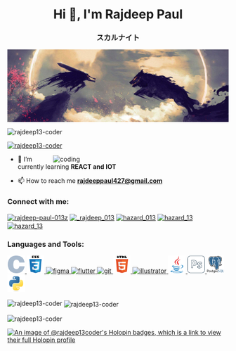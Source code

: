 <h1 align="center">Hi 👋, I'm Rajdeep Paul</h1>
<h3 align="center">スカルナイト</h3>
<img align="middle" alt="Coding" length="800" src="readme pic.png">

<p align="left"> <img src="https://komarev.com/ghpvc/?username=rajdeep13-coder&label=Profile%20views&color=0e75b6&style=flat" alt="rajdeep13-coder"/> </p>

<p align="left"> <a href="https://github.com/ryo-ma/github-profile-trophy"><img src="https://github-profile-trophy.vercel.app/?username=rajdeep13-coder" alt="rajdeep13-coder" /></a> </p>

<img align="right" alt="coding" width="400" src="https://wallpaperaccess.com/full/8681362.jpg">

- 🌱 I’m currently learning **REACT and IOT**

- 📫 How to reach me **rajdeeppaul427@gmail.com**

<h3 align="left">Connect with me:</h3>
<p align="left">
<a href="https://linkedin.com/in/rajdeep-paul-013z" target="blank"><img align="center" src="https://raw.githubusercontent.com/rahuldkjain/github-profile-readme-generator/master/src/images/icons/Social/linked-in-alt.svg" alt="rajdeep-paul-013z" height="30" width="40" /></a>
<a href="https://instagram.com/_rajdeep_013" target="blank"><img align="center" src="https://raw.githubusercontent.com/rahuldkjain/github-profile-readme-generator/master/src/images/icons/Social/instagram.svg" alt="_rajdeep_013" height="30" width="40" /></a>
<a href="https://www.codechef.com/users/hazard_013" target="blank"><img align="center" src="https://cdn.jsdelivr.net/npm/simple-icons@3.1.0/icons/codechef.svg" alt="hazard_013" height="30" width="40" /></a>
<a href="https://www.hackerrank.com/hazard_13" target="blank"><img align="center" src="https://raw.githubusercontent.com/rahuldkjain/github-profile-readme-generator/master/src/images/icons/Social/hackerrank.svg" alt="hazard_13" height="30" width="40" /></a>
<a href="https://codeforces.com/profile/hazard_13" target="blank"><img align="center" src="https://raw.githubusercontent.com/rahuldkjain/github-profile-readme-generator/master/src/images/icons/Social/codeforces.svg" alt="hazard_13" height="30" width="40" /></a>
</p>

<h3 align="left">Languages and Tools:</h3>
<p align="left"> <a href="https://www.cprogramming.com/" target="_blank" rel="noreferrer"> <img src="https://raw.githubusercontent.com/devicons/devicon/master/icons/c/c-original.svg" alt="c" width="40" height="40"/> </a> <a href="https://www.w3schools.com/css/" target="_blank" rel="noreferrer"> <img src="https://raw.githubusercontent.com/devicons/devicon/master/icons/css3/css3-original-wordmark.svg" alt="css3" width="40" height="40"/> </a> <a href="https://www.figma.com/" target="_blank" rel="noreferrer"> <img src="https://www.vectorlogo.zone/logos/figma/figma-icon.svg" alt="figma" width="40" height="40"/> </a> <a href="https://flutter.dev" target="_blank" rel="noreferrer"> <img src="https://www.vectorlogo.zone/logos/flutterio/flutterio-icon.svg" alt="flutter" width="40" height="40"/> </a> <a href="https://git-scm.com/" target="_blank" rel="noreferrer"> <img src="https://www.vectorlogo.zone/logos/git-scm/git-scm-icon.svg" alt="git" width="40" height="40"/> </a> <a href="https://www.w3.org/html/" target="_blank" rel="noreferrer"> <img src="https://raw.githubusercontent.com/devicons/devicon/master/icons/html5/html5-original-wordmark.svg" alt="html5" width="40" height="40"/> </a> <a href="https://www.adobe.com/in/products/illustrator.html" target="_blank" rel="noreferrer"> <img src="https://www.vectorlogo.zone/logos/adobe_illustrator/adobe_illustrator-icon.svg" alt="illustrator" width="40" height="40"/> </a> <a href="https://www.java.com" target="_blank" rel="noreferrer"> <img src="https://raw.githubusercontent.com/devicons/devicon/master/icons/java/java-original.svg" alt="java" width="40" height="40"/> </a> <a href="https://www.photoshop.com/en" target="_blank" rel="noreferrer"> <img src="https://raw.githubusercontent.com/devicons/devicon/master/icons/photoshop/photoshop-line.svg" alt="photoshop" width="40" height="40"/> </a> <a href="https://www.postgresql.org" target="_blank" rel="noreferrer"> <img src="https://raw.githubusercontent.com/devicons/devicon/master/icons/postgresql/postgresql-original-wordmark.svg" alt="postgresql" width="40" height="40"/> </a> <a href="https://www.python.org" target="_blank" rel="noreferrer"> <img src="https://raw.githubusercontent.com/devicons/devicon/master/icons/python/python-original.svg" alt="python" width="40" height="40"/> </a> </p>

<p><img align="left" src="https://github-readme-stats.vercel.app/api/top-langs?username=rajdeep13-coder&show_icons=true&locale=en&layout=compact" alt="rajdeep13-coder" /></p>

<p>&nbsp;<img align="center" src="https://github-readme-stats.vercel.app/api?username=rajdeep13-coder&show_icons=true&locale=en" alt="rajdeep13-coder" /></p>

<p><img align="center" src="https://github-readme-streak-stats.herokuapp.com/?user=rajdeep13-coder&" alt="rajdeep13-coder" /></p>

[![An image of @rajdeep13coder's Holopin badges, which is a link to view their full Holopin profile](https://holopin.me/rajdeep13coder)](https://holopin.io/@rajdeep13coder)
